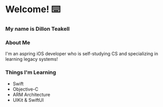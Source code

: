 # Welcome! ⌨️
### My name is Dillon Teakell
### About Me
I'm an aspring iOS developer who is self-studying CS and specializing in learning legacy systems!
### Things I'm Learning
- Swift
- Objective-C
- ARM Architecture
- UIKit & SwiftUI
